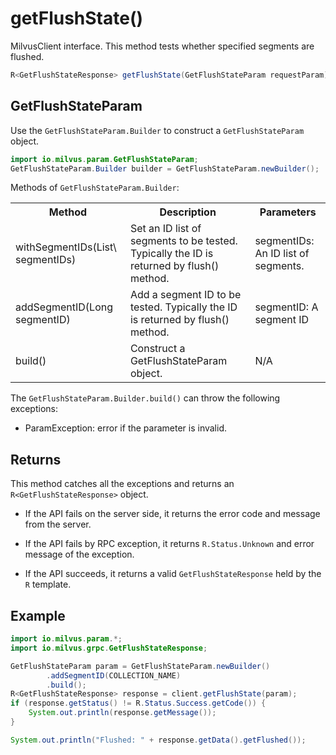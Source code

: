 # getFlushState()

MilvusClient interface. This method tests whether specified segments are flushed.

```java
R<GetFlushStateResponse> getFlushState(GetFlushStateParam requestParam);
```

## GetFlushStateParam

Use the `GetFlushStateParam.Builder` to construct a `GetFlushStateParam` object.

```java
import io.milvus.param.GetFlushStateParam;
GetFlushStateParam.Builder builder = GetFlushStateParam.newBuilder();
```

Methods of `GetFlushStateParam.Builder`:

<table>
    <tr>
        <th>Method</th>
        <th>Description</th>
        <th>Parameters</th>
    </tr>
    <tr>
        <td>withSegmentIDs(List\<Long> segmentIDs)</td>
        <td>Set an ID list of segments to be tested. Typically the ID is returned by flush() method.</td>
        <td>segmentIDs: An ID list of segments.</td>
    </tr>
    <tr>
        <td>addSegmentID(Long segmentID)</td>
        <td>Add a segment ID to be tested. Typically the ID is returned by flush() method.</td>
        <td>segmentID: A segment ID</td>
    </tr>
    <tr>
        <td>build()</td>
        <td>Construct a GetFlushStateParam object.</td>
        <td>N/A</td>
    </tr>
</table>

The `GetFlushStateParam.Builder.build()` can throw the following exceptions:

- ParamException: error if the parameter is invalid.

## Returns

This method catches all the exceptions and returns an `R<GetFlushStateResponse>` object.

- If the API fails on the server side, it returns the error code and message from the server.

- If the API fails by RPC exception, it returns `R.Status.Unknown` and error message of the exception.

- If the API succeeds, it returns a valid `GetFlushStateResponse` held by the `R` template.

## Example

```java
import io.milvus.param.*;
import io.milvus.grpc.GetFlushStateResponse;

GetFlushStateParam param = GetFlushStateParam.newBuilder()
        .addSegmentID(COLLECTION_NAME)
        .build();
R<GetFlushStateResponse> response = client.getFlushState(param);
if (response.getStatus() != R.Status.Success.getCode()) {
    System.out.println(response.getMessage());
}

System.out.println("Flushed: " + response.getData().getFlushed());
```
